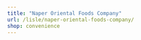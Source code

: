 ```yaml
---
title: "Naper Oriental Foods Company"
url: /lisle/naper-oriental-foods-company/
shop: convenience
---
```

